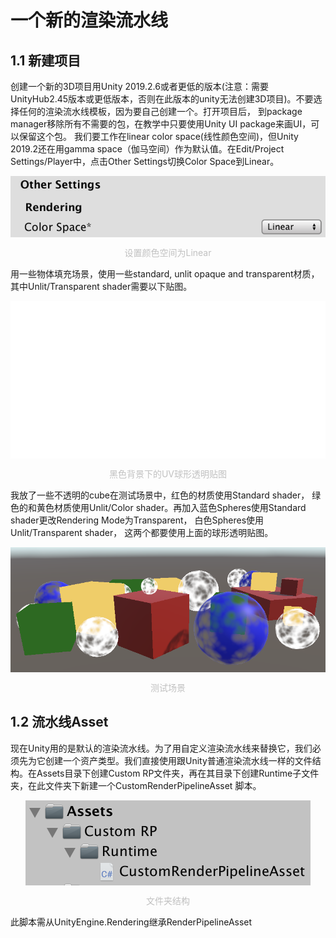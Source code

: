 
# 一个新的渲染流水线

## 1.1 新建项目
创建一个新的3D项目用Unity 2019.2.6或者更低的版本(注意：需要UnityHub2.45版本或更低版本，否则在此版本的unity无法创建3D项目)。不要选择任何的渲染流水线模板，因为要自己创建一个。打开项目后， 到package manager移除所有不需要的包，在教学中只要使用Unity UI package来画UI，可以保留这个包。
我们要工作在linear color space(线性颜色空间)，但Unity 2019.2还在用gamma space（伽马空间）作为默认值。在Edit/Project Settings/Player中，点击Other Settings切换Color Space到Linear。

<p align="center" >
<img  align="center" src="CustomRenderPipeline\color-space.png" style="background-color: black">
</p>

<p align="center" style="font-size:14px;color:#C0C0C0;">
设置颜色空间为Linear
</p>

用一些物体填充场景，使用一些standard, unlit opaque and transparent材质，其中Unlit/Transparent shader需要以下贴图。

<p align="center" >
<img  align="center" src="CustomRenderPipeline\sphere-alpha-map.png" style="background-color: black">
</p>

<p align="center" style="font-size:14px;color:#C0C0C0;">
黑色背景下的UV球形透明贴图
</p>

我放了一些不透明的cube在测试场景中，红色的材质使用Standard shader， 绿色的和黄色材质使用Unlit/Color shader。再加入蓝色Spheres使用Standard shader更改Rendering Mode为Transparent， 白色Spheres使用Unlit/Transparent shader， 这两个都要使用上面的球形透明贴图。

<p align="center" >
<img  align="center" src="CustomRenderPipeline\scene.png" style="background-color: black">
</p>

<p align="center" style="font-size:14px;color:#C0C0C0;">
测试场景
</p>

## 1.2 流水线Asset
现在Unity用的是默认的渲染流水线。为了用自定义渲染流水线来替换它，我们必须先为它创建一个资产类型。我们直接使用跟Unity普通渲染流水线一样的文件结构。在Assets目录下创建Custom RP文件夹，再在其目录下创建Runtime子文件夹，在此文件夹下新建一个CustomRenderPipelineAsset 脚本。

<p align="center" >
<img  align="center" src="CustomRenderPipeline\folder-structure.png" style="background-color: black">
</p>

<p align="center" style="font-size:14px;color:#C0C0C0;">
文件夹结构
</p>

此脚本需从UnityEngine.Rendering继承RenderPipelineAsset